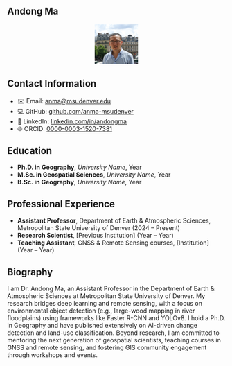 
## Andong Ma
<p align="center">
  <img src="img/IMG_01802_clip.jpg" alt="Andong Ma Photo" width="100" />
</p>

## Contact Information
- ✉️ Email: [anma@msudenver.edu](mailto:anma@msudenver.edu)  
- 💻 GitHub: [github.com/anma-msudenver](https://github.com/anma-msudenver)  
- 🔗 LinkedIn: [linkedin.com/in/andongma](https://www.linkedin.com/in/andongma)  
- 🌐 ORCID: [0000-0003-1520-7381](https://orcid.org/0000-0003-1520-7381)

## Education
- **Ph.D. in Geography**, _University Name_, Year  
- **M.Sc. in Geospatial Sciences**, _University Name_, Year  
- **B.Sc. in Geography**, _University Name_, Year  

## Professional Experience
- **Assistant Professor**, Department of Earth & Atmospheric Sciences, Metropolitan State University of Denver (2024 – Present)  
- **Research Scientist**, [Previous Institution] (Year – Year)  
- **Teaching Assistant**, GNSS & Remote Sensing courses, [Institution] (Year – Year)  

## Biography
I am Dr. Andong Ma, an Assistant Professor in the Department of Earth & Atmospheric Sciences at Metropolitan State University of Denver. My research bridges deep learning and remote sensing, with a focus on environmental object detection (e.g., large-wood mapping in river floodplains) using frameworks like Faster R-CNN and YOLOv8. I hold a Ph.D. in Geography and have published extensively on AI-driven change detection and land-use classification. Beyond research, I am committed to mentoring the next generation of geospatial scientists, teaching courses in GNSS and remote sensing, and fostering GIS community engagement through workshops and events.
